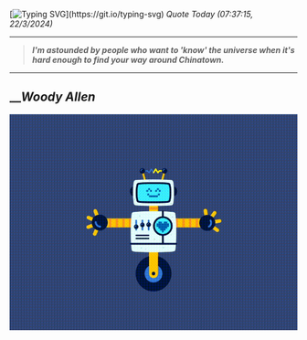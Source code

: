 [![Typing SVG](https://readme-typing-svg.herokuapp.com?font=Press+Start+2P&color=C2F784&size=35&width=900&height=100&lines=Hello+World%2C+I'm+Hung+!)](https://git.io/typing-svg) 
_Quote Today (07:37:15, 22/3/2024)_
___
>**_I'm astounded by people who want to 'know' the universe when it's hard enough to find your way around Chinatown._**
___

## __**_Woody Allen_**

![RobotDance](src/assets/images/robot-dancing-dribble.gif?style=center)
